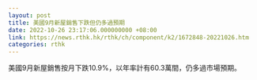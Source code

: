 ```yaml
---
layout: post
title: 美國9月新屋銷售下跌但仍多過預期
date: 2022-10-26 23:17:06.000000000 +08:00
link: https://news.rthk.hk/rthk/ch/component/k2/1672848-20221026.htm
categories: rthk
---
```


美國9月新屋銷售按月下跌10.9%，以年率計有60.3萬間，仍多過市場預期。
